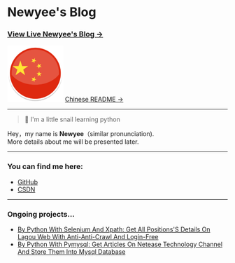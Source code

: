 # Newyee's Blog

### [View Live Newyee's Blog &rarr;](https://newyee1994.github.io)

![cn](https://github.com/Newyee1994/Newyee1994.github.io/blob/master/img/ChinaFlag.png) [Chinese README &rarr;](https://github.com/Newyee1994/Newyee1994.github.io/blob/master/README-zh.md)

- - -
> 🐌 I'm a little snail learning python

Hey，my name is **Newyee**（similar pronunciation).<br/>
More details about me will be presented later.

- - -
### You can find me here:
- [GitHub](https://github.com/Newyee1994)
- [CSDN](https://blog.csdn.net/Newyee)

- - -
### Ongoing projects...
- [By Python With Selenium And Xpath: Get All Positions'S Details On Lagou Web With Anti-Anti-Crawl And Login-Free](https://blog.csdn.net/Newyee/article/details/88577868)
- [By Python With Pymysql: Get Articles On Netease Technology Channel And Store Them Into Mysql Database](https://blog.csdn.net/Newyee/article/details/88702399)
